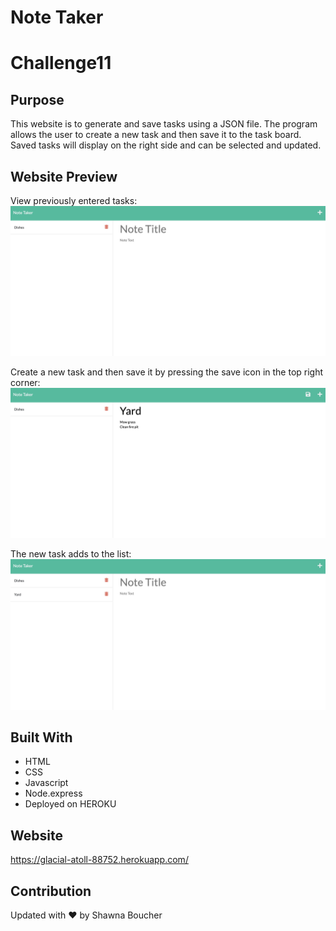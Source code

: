 # Note Taker
# Challenge11

## Purpose
This website is to generate and save tasks using a JSON file.  The program allows the user to create a new task and then save it to the task board. Saved tasks will display on the right side and can be selected and updated. 


## Website Preview
View previously entered tasks:
![alt text](https://github.com/sboucher2011/note-taker/blob/main/public/assets/images/image1.jpg)

Create a new task and then save it by pressing the save icon in the top right corner:
![alt text](https://github.com/sboucher2011/note-taker/blob/main/public/assets/images/image2.jpg)

The new task adds to the list:
![alt text](https://github.com/sboucher2011/note-taker/blob/main/public/assets/images/image3.jpg)

## Built With
* HTML
* CSS
* Javascript
* Node.express
* Deployed on HEROKU

## Website
https://glacial-atoll-88752.herokuapp.com/

## Contribution
Updated with ❤️ by Shawna Boucher
